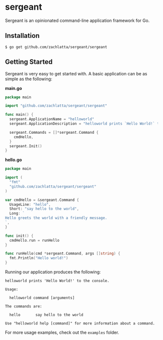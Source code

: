 # sergeant

Sergeant is an opinionated command-line application framework for Go.

## Installation

    $ go get github.com/zachlatta/sergeant/sergeant

## Getting Started

Sergeant is very easy to get started with. A basic application can be as simple
as the following:

**main.go**
```go
package main

import "github.com/zachlatta/sergeant/sergeant"

func main() {
  sergeant.ApplicationName = "helloworld"
  sergeant.ApplicationDescription = "helloworld prints `Hello World!` to the console."

  sergeant.Commands = []*sergeant.Command {
    cmdHello,
  }
  sergeant.Init()
}
```

**hello.go**
```go
package main

import (
  "fmt"
  "github.com/zachlatta/sergeant/sergeant"
)

var cmdHello = &sergeant.Command {
  UsageLine: "hello",
  Short: "say hello to the world",
  Long: `
Hello greets the world with a friendly message.
`,
}

func init() {
  cmdHello.run = runHello
}

func runHello(cmd *sergeant.Command, args []string) {
  fmt.Println("Hello world!")
}
```

Running our application produces the following:

    helloworld prints 'Hello World!' to the console.

    Usage:

      helloworld command [arguments]

    The commands are:

      hello       say hello to the world

    Use "helloworld help [command]" for more information about a command.

For more usage examples, check out the `examples` folder.

